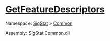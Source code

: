 # [GetFeatureDescriptors](./Signature-100663439.md)

Namespace: [SigStat]() > [Common](./../README.md)

Assembly: SigStat.Common.dll

